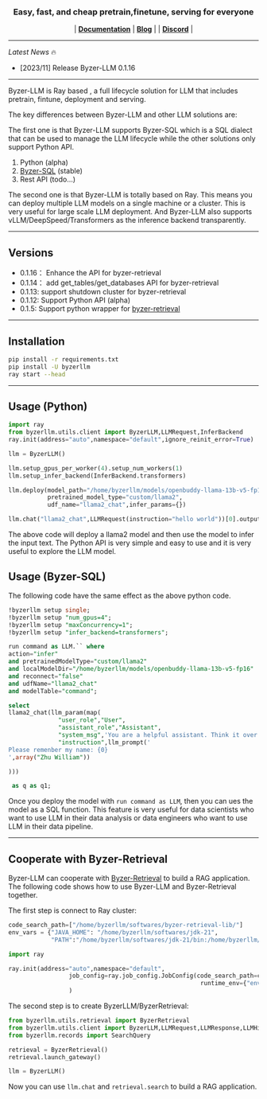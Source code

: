 <p align="center">
  <picture>
    <source media="(prefers-color-scheme: dark)" srcset="https://raw.githubusercontent.com/allwefantasy/byzer-llm/main/docs/source/assets/logos/logo.png">
  </picture>
</p>

<h3 align="center">
Easy, fast, and cheap pretrain,finetune, serving for everyone
</h3>

<p align="center">
| <a href="#"><b>Documentation</b></a> | <a href="#"><b>Blog</b></a> | | <a href="#"><b>Discord</b></a> |

</p>

---

*Latest News* 🔥

- [2023/11] Release Byzer-LLM 0.1.16

---

Byzer-LLM is Ray based , a full lifecycle solution for LLM that includes pretrain, fintune, deployment and serving.

The key differences between Byzer-LLM and other LLM solutions  are:

The first one is that Byzer-LLM supports Byzer-SQL which is a SQL dialect that can be used to manage the LLM lifecycle while the other solutions only support Python API.

1. Python (alpha)
2. [Byzer-SQL](https://github.com/byzer-org/byzer-lang) (stable)
3. Rest API (todo...)

The second one is that Byzer-LLM is totally based on Ray. This means you can deploy multiple LLM models on a single machine or a cluster. This is very useful for large scale LLM deployment. And Byzer-LLM also supports vLLM/DeepSpeed/Transformers as the inference backend transparently.

---

## Versions
- 0.1.16： Enhance the API for byzer-retrieval
- 0.1.14： add get_tables/get_databases API for byzer-retrieval
- 0.1.13: support shutdown cluster for byzer-retrieval
- 0.1.12: Support Python API (alpha)
- 0.1.5: Support python wrapper for [byzer-retrieval](https://github.com/allwefantasy/byzer-retrieval)

---

## Installation

```bash
pip install -r requirements.txt
pip install -U byzerllm
ray start --head
```

---

## Usage (Python)

```python
import ray
from byzerllm.utils.client import ByzerLLM,LLMRequest,InferBackend
ray.init(address="auto",namespace="default",ignore_reinit_error=True)

llm = ByzerLLM()

llm.setup_gpus_per_worker(4).setup_num_workers(1)
llm.setup_infer_backend(InferBackend.transformers)

llm.deploy(model_path="/home/byzerllm/models/openbuddy-llama-13b-v5-fp16",
           pretrained_model_type="custom/llama2",
           udf_name="llama2_chat",infer_params={})

llm.chat("llama2_chat",LLMRequest(instruction="hello world"))[0].output
```

The above code will deploy a llama2 model and then use the model to infer the input text. The Python API is very simple and easy to use and it is very useful to explore the LLM model.

## Usage (Byzer-SQL)

The following code have the same effect as the above python code.

```sql
!byzerllm setup single;
!byzerllm setup "num_gpus=4";
!byzerllm setup "maxConcurrency=1";
!byzerllm setup "infer_backend=transformers";

run command as LLM.`` where 
action="infer"
and pretrainedModelType="custom/llama2"
and localModelDir="/home/byzerllm/models/openbuddy-llama-13b-v5-fp16"
and reconnect="false"
and udfName="llama2_chat"
and modelTable="command";

select 
llama2_chat(llm_param(map(
              "user_role","User",
              "assistant_role","Assistant",
              "system_msg",'You are a helpful assistant. Think it over and answer the user question correctly.',
              "instruction",llm_prompt('
Please remenber my name: {0}              
',array("Zhu William"))

)))

 as q as q1;

```

Once you deploy the model with `run command as LLM`, then you can ues the model as a SQL function. This feature is very useful for data scientists who want to use LLM in their data analysis or data engineers who want to use LLM in their data pipeline.

---

## Cooperate with Byzer-Retrieval

Byzer-LLM can cooperate with [Byzer-Retrieval](https://github.com/allwefantasy/byzer-retrieval) to build a RAG application. The following code shows how to use Byzer-LLM and Byzer-Retrieval together.

The first step is connect to Ray cluster:

```python
code_search_path=["/home/byzerllm/softwares/byzer-retrieval-lib/"]
env_vars = {"JAVA_HOME": "/home/byzerllm/softwares/jdk-21",
            "PATH":"/home/byzerllm/softwares/jdk-21/bin:/home/byzerllm/.rvm/gems/ruby-3.2.2/bin:/home/byzerllm/.rvm/gems/ruby-3.2.2@global/bin:/home/byzerllm/.rvm/rubies/ruby-3.2.2/bin:/home/byzerllm/.rbenv/shims:/home/byzerllm/.rbenv/bin:/home/byzerllm/softwares/byzer-lang-all-in-one-linux-amd64-3.3.0-2.3.7/jdk8/bin:/usr/local/cuda/bin:/usr/local/cuda/bin:/home/byzerllm/.rbenv/shims:/home/byzerllm/.rbenv/bin:/home/byzerllm/miniconda3/envs/byzerllm-dev/bin:/home/byzerllm/miniconda3/condabin:/home/byzerllm/.local/bin:/home/byzerllm/bin:/usr/local/cuda/bin:/usr/local/bin:/usr/bin:/usr/local/sbin:/usr/sbin:/home/byzerllm/.rvm/bin:/home/byzerllm/.rvm/bin"}

import ray

ray.init(address="auto",namespace="default",
                 job_config=ray.job_config.JobConfig(code_search_path=code_search_path,
                                                      runtime_env={"env_vars": env_vars})
                 )            
```

The second step is to create ByzerLLM/ByzerRetrieval:

```python
from byzerllm.utils.retrieval import ByzerRetrieval
from byzerllm.utils.client import ByzerLLM,LLMRequest,LLMResponse,LLMHistoryItem,LLMRequestExtra
from byzerllm.records import SearchQuery

retrieval = ByzerRetrieval()
retrieval.launch_gateway()

llm = ByzerLLM()
```


Now you can use `llm.chat` and `retrieval.search` to build a RAG application.





